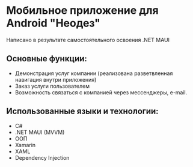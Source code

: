 # Мобильное приложение для Android "Неодез" 
Написано в результате самостоятельного освоения .NET MAUI

## Основные функции:
- Демонстрация услуг компании (реализована разветвленная навигация внутри приложения)
- Заказ услуги пользователем
- Возможность связаться с компанией через мессенджеры, e-mail.

## Использованные языки и технологии: 
- C#
- .NET MAUI (MVVM)
- ООП
- Xamarin
- XAML
- Dependency Injection
